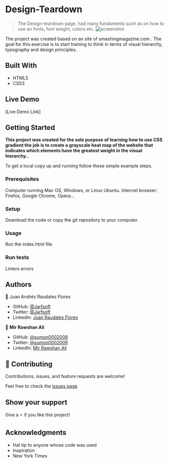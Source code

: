 # Design-Teardown

> The Design-teardown page, had many fundaments such as on how to use an fonts, font wieght, colors etc.
![screenshot](Screenshot.png)

The project was created based on an  site of smashingmagazine.com . The goal for this exercise is to start training  to think in terms of visual hierarchy, typography and design principles.
## Built With

- HTML5
- CSS3

## Live Demo

[Live Demo Link]


## Getting Started

**This project was created for the sole purpose of learning how to use CSS gradient  the job is to create a grayscale heat map of the website that indicates which elements have the greatest weight in the visual hierarchy..**


To get a local copy up and running follow these simple example steps.

### Prerequisites
Computer running Mac OS, Windows, or Linux Ubuntu.
Internet browser: Firefox, Google Chrome, Opera...

### Setup
Download the code or copy the git repository to your computer.

### Usage
Run the index.html file.

### Run tests
Linters errors



## Authors

👤 Juan Andrés Raudales Flores

- GitHub: [@Jarfsoft](https://github.com/Jarfsoft)
- Twitter: [@Jarfsoft](https://twitter.com/Jarfsoft)
- LinkedIn: [Juan Raudales Flores](https://www.linkedin.com/in/juan-raudales-flores-7b0a3b113/)

👤 **Mir Rawshan Ali**

- GitHub: [@sumon0002009](https://github.com/sumon0002001)
- Twitter: [@sumon0002009](https://twitter.com/Sumon0002009)
- LinkedIn: [Mir Rawshan Ali](https://www.linkedin.com/in/mir-rawshan-ali-27b6a5198/)

## 🤝 Contributing

Contributions, issues, and feature requests are welcome!

Feel free to check the [issues page](https://github.com/Jarfsoft/Design-Teardown/issues)

## Show your support

Give a ⭐️ if you like this project!

## Acknowledgments

- Hat tip to anyone whose code was used
- Inspiration
- New York Times

